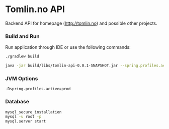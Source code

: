 # Tomlin.no API

Backend API for homepage (http://tomlin.no) and possible other projects.


### Build and Run

Run application through IDE or use the following commands:
```bash
./gradlew build

java -jar build/libs/tomlin-api-0.0.1-SNAPSHOT.jar --spring.profiles.active=prod
```

### JVM Options
```jvm
-Dspring.profiles.active=prod
```

### Database
```bash
mysql_secure_installation
mysql -u root -p
mysql.server start
```
